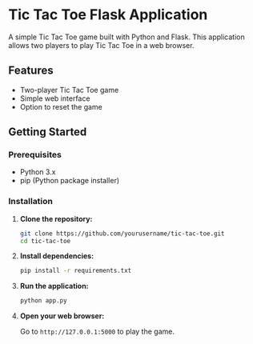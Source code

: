 # Tic Tac Toe Flask Application

A simple Tic Tac Toe game built with Python and Flask. This application allows two players to play Tic Tac Toe in a web browser.

## Features

- Two-player Tic Tac Toe game
- Simple web interface
- Option to reset the game

## Getting Started

### Prerequisites

- Python 3.x
- pip (Python package installer)

### Installation

1. **Clone the repository:**

   ```bash
   git clone https://github.com/yourusername/tic-tac-toe.git
   cd tic-tac-toe
   ```

2. **Install dependencies:**

   ```bash
   pip install -r requirements.txt
   ```

3. **Run the application:**

   ```bash
   python app.py
   ```

4. **Open your web browser:**

   Go to `http://127.0.0.1:5000` to play the game.
